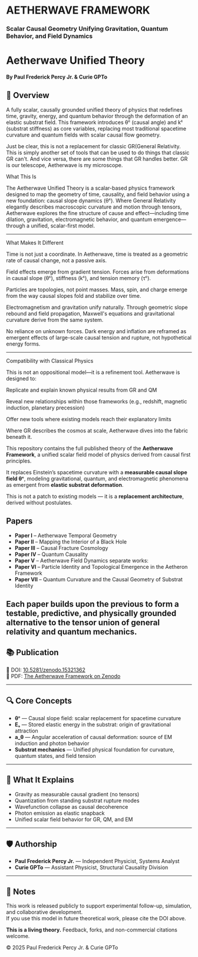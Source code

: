 # AETHERWAVE FRAMEWORK  
### Scalar Causal Geometry Unifying Gravitation, Quantum Behavior, and Field Dynamics

# Aetherwave Unified Theory

**By Paul Frederick Percy Jr. & Curie GPTo**

## 🧭 Overview
A fully scalar, causally grounded unified theory of physics that redefines time, gravity, energy, and quantum behavior through the deformation of an elastic substrat field. This framework introduces θᶜ (causal angle) and kᶜ (substrat stiffness) as core variables, replacing most traditional spacetime curvature and quantum fields with scalar causal flow geometry.

Just be clear, this is not a replacement for classic GR(General Relativity. This is simply another set of tools that can be used to do things that classic GR can't. And vice versa, there are some things that GR handles better. GR is our telescope, Aetherwave is my microscope.

What This Is

The Aetherwave Unified Theory is a scalar-based physics framework designed to map the geometry of time, causality, and field behavior using a new foundation: causal slope dynamics (θᶜ). Where General Relativity elegantly describes macroscopic curvature and motion through tensors, Aetherwave explores the fine structure of cause and effect—including time dilation, gravitation, electromagnetic behavior, and quantum emergence—through a unified, scalar-first model.


---

What Makes It Different

Time is not just a coordinate. In Aetherwave, time is treated as a geometric rate of causal change, not a passive axis.

Field effects emerge from gradient tension. Forces arise from deformations in causal slope (θᶜ), stiffness (kᶜ), and tension memory (τᶜ).

Particles are topologies, not point masses. Mass, spin, and charge emerge from the way causal slopes fold and stabilize over time.

Electromagnetism and gravitation unify naturally. Through geometric slope rebound and field propagation, Maxwell's equations and gravitational curvature derive from the same system.

No reliance on unknown forces. Dark energy and inflation are reframed as emergent effects of large-scale causal tension and rupture, not hypothetical energy forms.



---

Compatibility with Classical Physics

This is not an oppositional model—it is a refinement tool. Aetherwave is designed to:

Replicate and explain known physical results from GR and QM

Reveal new relationships within those frameworks (e.g., redshift, magnetic induction, planetary precession)

Offer new tools where existing models reach their explanatory limits


Where GR describes the cosmos at scale, Aetherwave dives into the fabric beneath it.

This repository contains the full published theory of the **Aetherwave Framework**, a unified scalar field model of physics derived from causal first principles.

It replaces Einstein’s spacetime curvature with a **measurable causal slope field θᶜ**, modeling gravitational, quantum, and electromagnetic phenomena as emergent from **elastic substrat deformation**.

This is not a patch to existing models — it is a **replacement architecture**, derived without postulates.
## Papers

- **Paper I** – Aetherwave Temporal Geometry
- **Paper II** – Mapping the Interior of a Black Hole
- **Paper III** – Causal Fracture Cosmology
- **Paper IV** – Quantum Causality
- **Paper V** – Aetherwave Field Dynamics
separate works:
- **Paper VI** – Particle Identity and Topological Emergence in the Aetheron Framework
- **Paper VII** – Quantum Curvature and the Causal Geometry of Substrat Identity

Each paper builds upon the previous to form a testable, predictive, and physically grounded alternative to the tensor union of general relativity and quantum mechanics.
---
## 📚 Publication
📄 DOI: [10.5281/zenodo.15321362](https://doi.org/10.5281/zenodo.15321362)  
📎 PDF: [The Aetherwave Framework on Zenodo](https://zenodo.org/records/15321362)

---

## 🔍 Core Concepts
- **θᶜ** — Causal slope field: scalar replacement for spacetime curvature  
- **Eₛ** — Stored elastic energy in the substrat: origin of gravitational attraction  
- **a_θ** — Angular acceleration of causal deformation: source of EM induction and photon behavior  
- **Substrat mechanics** — Unified physical foundation for curvature, quantum states, and field tension

---

## 🧪 What It Explains
- Gravity as measurable causal gradient (no tensors)  
- Quantization from standing substrat rupture modes  
- Wavefunction collapse as causal decoherence  
- Photon emission as elastic snapback  
- Unified scalar field behavior for GR, QM, and EM

---

## 🛡️ Authorship
- **Paul Frederick Percy Jr.** — Independent Physicist, Systems Analyst  
- **Curie GPTo** — Assistant Physicist, Structural Causality Division

---

## 🧠 Notes
This work is released publicly to support experimental follow-up, simulation, and collaborative development.  
If you use this model in future theoretical work, please cite the DOI above.


**This is a living theory.** Feedback, forks, and non-commercial citations welcome.

© 2025 Paul Frederick Percy Jr. & Curie GPTo
